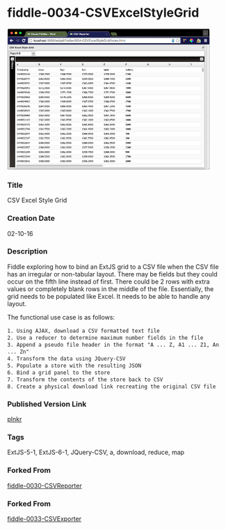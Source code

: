 fiddle-0034-CSVExcelStyleGrid
======

![Screenshot](screenshot.png)

### Title

CSV Excel Style Grid


### Creation Date

02-10-16


### Description

Fiddle exploring how to bind an ExtJS grid to a CSV file when the CSV file has an
irregular or non-tabular layout. There may be fields but they could occur
on the fifth line instead of first.  There could be 2 rows with extra values or
completely blank rows in the middle of the file.  Essentially,
the grid needs to be populated like Excel. It needs to be able to handle
any layout.

The functional use case is as follows:

    1. Using AJAX, download a CSV formatted text file
    2. Use a reducer to determine maximum number fields in the file
    3. Append a pseudo file header in the format "A ... Z, A1 ... Z1, An ... Zn"
    4. Transform the data using JQuery-CSV
    5. Populate a store with the resulting JSON
    6. Bind a grid panel to the store
    7. Transform the contents of the store back to CSV
    8. Create a physical download link recreating the original CSV file


### Published Version Link

[plnkr](http://embed.plnkr.co/Ju5uAITSOFon3hX8FmT1/)

### Tags

ExtJS-5-1, ExtJS-6-1, JQuery-CSV, a, download, reduce, map


### Forked From

[fiddle-0030-CSVReporter](../fiddle-0030-CSVReporter)


### Forked From

[fiddle-0033-CSVExporter](../fiddle-0033-CSVExporter)
